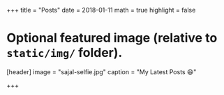 +++
title = "Posts"
date = 2018-01-11
math = true
highlight = false

# Optional featured image (relative to `static/img/` folder).
[header]
image = "sajal-selfie.jpg"
caption = "My Latest Posts 😄"

+++
